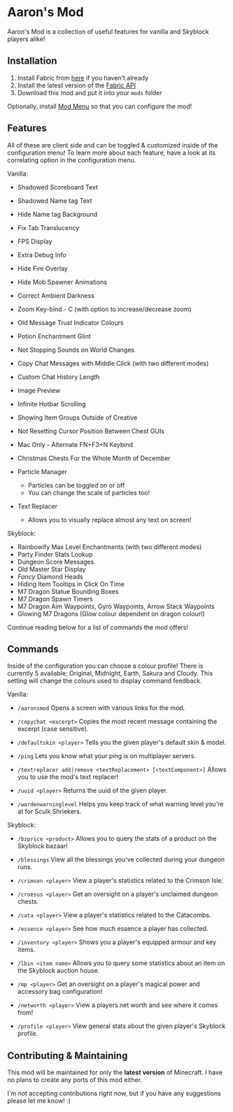 # Aaron's Mod
Aaron's Mod is a collection of useful features for vanilla and Skyblock players alike!

## Installation
1. Install Fabric from [here](https://fabricmc.net/use/installer/) if you haven't already
2. Install the latest version of the [Fabric API](https://modrinth.com/mod/fabric-api)
3. Download this mod and put it into your `mods` folder

Optionally, install [Mod Menu](https://modrinth.com/mod/modmenu) so that you can configure the mod!

## Features
All of these are client side and can be toggled & customized inside of the configuration menu! To learn more about each feature, have a look at its correlating option in the configuration menu.

Vanilla:

* Shadowed Scoreboard Text
* Shadowed Name tag Text
* Hide Name tag Background
* Fix Tab Translucency
* FPS Display
* Extra Debug Info
* Hide Fire Overlay
* Hide Mob Spawner Animations
* Correct Ambient Darkness
* Zoom Key-bind - C (with option to increase/decrease zoom)
* Old Message Trust Indicator Colours
* Potion Enchantment Glint
* Not Stopping Sounds on World Changes
* Copy Chat Messages with Middle Click (with two different modes)
* Custom Chat History Length
* Image Preview
* Infinite Hotbar Scrolling
* Showing Item Groups Outside of Creative
* Not Resetting Cursor Position Between Chest GUIs
* Mac Only - Alternate FN+F3+N Keybind
* Christmas Chests For the Whole Month of December

* Particle Manager
    * Particles can be toggled on or off
    * You can change the scale of particles too!

* Text Replacer
    * Allows you to visually replace almost any text on screen!

Skyblock:

* Rainbowify Max Level Enchantments (with two different modes)
* Party Finder Stats Lookup
* Dungeon Score Messages
* Old Master Star Display
* *Fancy* Diamond Heads
* Hiding Item Tooltips in Click On Time
* M7 Dragon Statue Bounding Boxes
* M7 Dragon Spawn Timers
* M7 Dragon Aim Waypoints, Gyro Waypoints, Arrow Stack Waypoints
* Glowing M7 Dragons (Glow colour dependent on dragon colour!)

Continue reading below for a list of commands the mod offers!

## Commands
Inside of  the configuration you can choose a colour profile! There is currently 5 available; Original, Midnight, Earth, Sakura and Cloudy. This setting will change the colours used to display command feedback.

Vanilla:

* `/aaronsmod` Opens a screen with various links for the mod.

* `/copychat <excerpt>` Copies the most recent message containing the excerpt (case sensitive).

* `/defaultskin <player>` Tells you the given player's default skin & model.

* `/ping` Lets you know what your ping is on multiplayer servers.

* `/textreplacer add|remove <textReplacement> [<textComponent>]` Allows you to use the mod's text replacer!

* `/uuid <player>` Returns the uuid of the given player.

* `/wardenwarninglevel` Helps you keep track of what warning level you're at for Sculk Shriekers.

Skyblock:

* `/bzprice <product>` Allows you to query the stats of a product on the Skyblock bazaar!

* `/blessings` View all the blessings you've collected during your dungeon runs.

* `/crimson <player>` View a player's statistics related to the Crimson Isle.

* `/croesus <player>` Get an oversight on a player's unclaimed dungeon chests.

* `/cata <player>` View a player's statistics related to the Catacombs.

* `/essence <player>` See how much essence a player has collected.

* `/inventory <player>` Shows you a player's equipped armour and key items.

* `/lbin <item name>` Allows you to query some statistics about an item on the Skyblock auction house.

* `/mp <player>` Get an oversight on a player's magical power and accessory bag configuration!

* `/networth <player>` View a players net worth and see where it comes from!

* `/profile <player>` View general stats about the given player's Skyblock profile.

## Contributing & Maintaining
This mod will be maintained for only the **latest version** of Minecraft.  I have no plans to create any ports of this mod either.

I'm not accepting contributions right now, but if you have any suggestions please let me know! :)